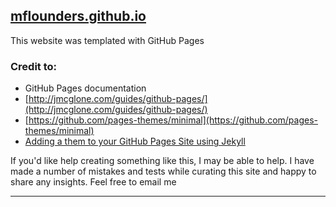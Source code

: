## [mflounders.github.io](mflounders.github.io)
This website was templated with GitHub Pages 

### Credit to: 
- GitHub Pages documentation
- [http://jmcglone.com/guides/github-pages/](http://jmcglone.com/guides/github-pages/)
- [https://github.com/pages-themes/minimal](https://github.com/pages-themes/minimal)
- [Adding a them to your GitHub Pages Site using Jekyll](https://help.github.com/en/github/working-with-github-pages/adding-a-theme-to-your-github-pages-site-using-jekyll)

If you'd like help creating something like this, I may be able to help. I have made a number of mistakes and tests while curating this site and happy to share any insights. Feel free to email me
____________________________________________________
